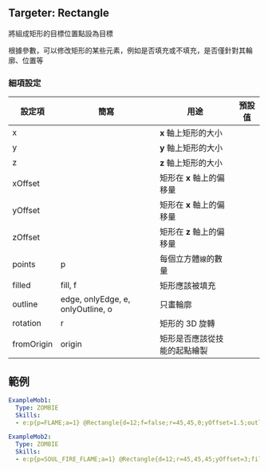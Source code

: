 ## Targeter: Rectangle
將組成矩形的目標位置點設為目標

根據參數，可以修改矩形的某些元素，例如是否填充或不填充，是否僅針對其輪廓、位置等

### 細項設定

| 設定項  | 簡寫  | 用途| 預設值 |
|----------------|----------|------------------------------------------------------------|:-------:|
| x  |  | **x** 軸上矩形的大小| |
| y  |  | **y** 軸上矩形的大小| |
| z  |  | **z** 軸上矩形的大小| |
| xOffset|  | 矩形在 **x** 軸上的偏移量  | |
| yOffset|  | 矩形在 **x** 軸上的偏移量  | |
| zOffset|  | 矩形在 **z** 軸上的偏移量  | |
| points | p| 每個立方體`線`的數量   | |
| filled | fill, f  | 矩形應該被填充 | |
| outline| edge, onlyEdge, e, onlyOutline, o | 只畫輪廓 |   |
| rotation   | r| 矩形的 3D 旋轉   | |
| fromOrigin | origin   | 矩形是否應該從技能的起點繪製 |  |

## 範例
```yaml
ExampleMob1:
  Type: ZOMBIE
  Skills:
  - e:p{p=FLAME;a=1} @Rectangle{d=12;f=false;r=45,45,0;yOffset=1.5;outline=true} ~onDamaged

ExampleMob2:
  Type: ZOMBIE
  Skills:
  - e:p{p=SOUL_FIRE_FLAME;a=1} @Rectangle{d=12;r=45,45,45;yOffset=3;fill=true} ~onDamaged
```